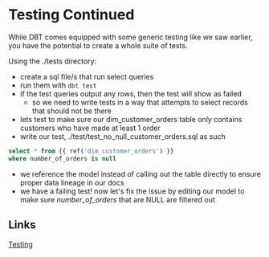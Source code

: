 # Testing Continued

While DBT comes equipped with some generic testing like we saw earlier, you have the potential to create a whole suite of tests.

Using the ./tests directory:

- create a sql file/s that run select queries
- run them with `dbt test`
- if the test queries output any rows, then the test will show as failed
  - so we need to write tests in a way that attempts to select records that should not be there
- lets test to make sure our dim_customer_orders table only contains customers who have made at least 1 order
- write our test, ./test/test_no_null_customer_orders.sql as such

```sql
select * from {{ ref('dim_customer_orders') }}
where number_of_orders is null
```

- we reference the model instead of calling out the table directly to ensure proper data lineage in our docs
- we have a failing test! now let's fix the issue by editing our model to make sure *number_of_orders* that are NULL are filtered out

## Links

[Testing](https://docs.getdbt.com/docs/build/tests)
